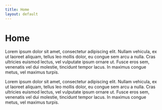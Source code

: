 ```yaml
---
title: Home
layout: default
---
```


# Home

Lorem ipsum dolor sit amet, consectetur adipiscing elit. Nullam vehicula, ex ut laoreet aliquam, tellus leo mollis dolor, eu congue sem arcu a nulla. Cras ultricies euismod lectus, vel vulputate ipsum ornare ut. Fusce eros sem, venenatis vel dui molestie, tincidunt tempor lacus. In maximus congue metus, vel maximus turpis.

Lorem ipsum dolor sit amet, consectetur adipiscing elit. Nullam vehicula, ex ut laoreet aliquam, tellus leo mollis dolor, eu congue sem arcu a nulla. Cras ultricies euismod lectus, vel vulputate ipsum ornare ut. Fusce eros sem, venenatis vel dui molestie, tincidunt tempor lacus. In maximus congue metus, vel maximus turpis.